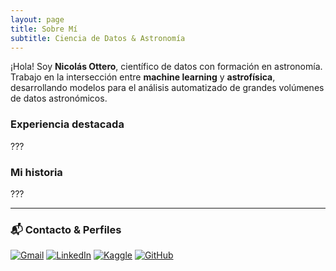 ```yaml
---
layout: page
title: Sobre Mí
subtitle: Ciencia de Datos & Astronomía
---
```


¡Hola! Soy **Nicolás Ottero**, científico de datos con formación en astronomía.  
Trabajo en la intersección entre **machine learning** y **astrofísica**, desarrollando modelos para el análisis automatizado de grandes volúmenes de datos astronómicos.

### Experiencia destacada
???

### Mi historia
???

---

### 📬 Contacto & Perfiles

[![Gmail](https://img.shields.io/badge/Gmail-nicolas.ottero%40gmail.com-D14836?style=for-the-badge&logo=gmail&logoColor=white)](mailto:nicolas.ottero@gmail.com)
[![LinkedIn](https://img.shields.io/badge/LinkedIn-Nicolás%20Ottero-0A66C2?style=for-the-badge&logo=linkedin&logoColor=white)](https://www.linkedin.com/in/nicolás-ottero-68b8182b8/)
[![Kaggle](https://img.shields.io/badge/Kaggle-nicolsottero-20BEFF?style=for-the-badge&logo=kaggle&logoColor=white)](https://www.kaggle.com/nicolsottero)
[![GitHub](https://img.shields.io/badge/GitHub-nico--ottero-181717?style=for-the-badge&logo=github&logoColor=white)](https://github.com/nico-ottero)


